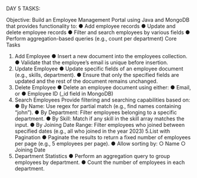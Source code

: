 DAY 5 TASKS:

Objective:
Build an Employee Management Portal using Java and MongoDB that provides
functionality to:
● Add employee records
● Update and delete employee records
● Filter and search employees by various fields
● Perform aggregation-based queries (e.g., count per department)
Core Tasks
1. Add Employee
● Insert a new document into the employees collection.
● Validate that the employee’s email is unique before insertion.
2. Update Employee
● Update specific fields of an employee document (e.g., skills, department).
● Ensure that only the specified fields are updated and the rest of the document
remains unchanged.
3. Delete Employee
● Delete an employee document using either:
● Email, or
● Employee ID (_id field in MongoDB)
4. Search Employees
Provide filtering and searching capabilities based on:
● By Name: Use regex for partial match (e.g., find names containing “john”).
● By Department: Filter employees belonging to a specific department.
● By Skill: Match if any skill in the skill array matches the input.
● By Joining Date Range: Filter employees who joined between specified dates
(e.g., all who joined in the year 2023)
5.List with Pagination
● Paginate the results to return a fixed number of employees per page (e.g., 5
employees per page).
● Allow sorting by:
○ Name
○ Joining Date
6. Department Statistics
● Perform an aggregation query to group employees by department.
● Count the number of employees in each department.
